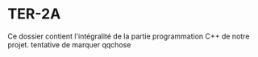 # TER-2A
Ce dossier contient l'intégralité de la partie programmation C++ de notre projet.
tentative de marquer qqchose
